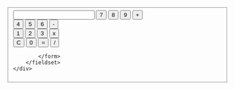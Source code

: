 <!DOCTYPE html>
<html lang="en">
  <head>
    <title>CALCULATOR</title>
    <meta charset="UTF-8" />
    <meta name="viewport" content="width=device-width" />
    <link rel="stylesheet" href="calci.css" />
    <script src="https://cdnjs.cloudflare.com/ajax/libs/mathjs/11.8.0/math.min.js"></script>
    <script>
        function calculate() {
            try{
                const input = calculator.display.value;
                const result = math.evaluate(input);
                calculator.display.value = result; 
            }catch(error){
                calculator.display.value = "Error";
            }
        }
    </script>
  </head>
  <body>
    <div class="container">
        <fieldset id="container">
            <form action="" name="calculator">
                <input id="display" type="text" name="display" readonly>
                <input class="button digits" type="button" value="7" onclick="calculator.display.value += '7'">
                <input class="button digits" type="button" value="8" onclick="calculator.display.value += '8'">
                <input class="button digits" type="button" value="9" onclick="calculator.display.value += '9'">
                <input class="button mathButtons" type="button" value="+" onclick="calculator.display.value += ' + '">
                <br>
                <input class="button digits" type="button" value="4" onclick="calculator.display.value += '4'">
                <input class="button digits" type="button" value="5" onclick="calculator.display.value += '5'">
                <input class="button digits" type="button" value="6" onclick="calculator.display.value += '6'">
                <input class="button mathButtons" type="button" value="-" onclick="calculator.display.value += ' - '">
                <br>
                <input class="button digits" type="button" value="1" onclick="calculator.display.value += '1'">
                <input class="button digits" type="button" value="2" onclick="calculator.display.value += '2'">
                <input class="button digits" type="button" value="3" onclick="calculator.display.value += '3'">
                <input class="button mathButtons" type="button" value="x" onclick="calculator.display.value += ' * '">
                <br>
                <input id="clearButton" class="button" type="button" value="C" onclick="calculator.display.value = ''">
                <input class="button digits" type="button" value="0" onclick="calculator.display.value += '0'">
                <input class="button mathButtons" type="button" value="=" onclick="calculate()">
                <input class="button mathButtons" type="button" value="/" onclick="calculator.display.value += ' / '" >

            </form>
        </fieldset>
    </div>
  </body>
</html>

